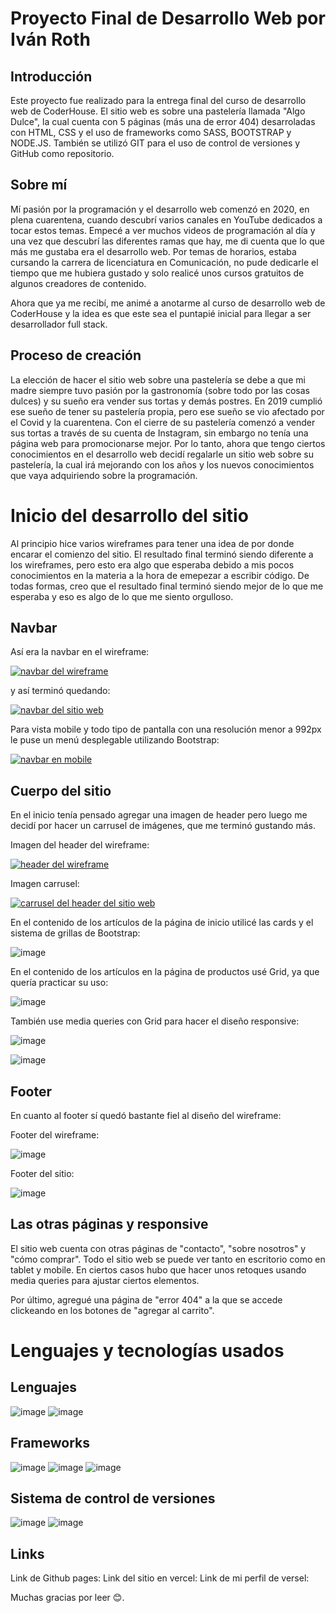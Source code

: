 # Proyecto Final de Desarrollo Web por Iván Roth

## Introducción

Este proyecto fue realizado para la entrega final del curso de desarrollo web de CoderHouse. El sitio web es sobre una pastelería llamada
"Algo Dulce", la cual cuenta con 5 páginas (más una de error 404) desarroladas con HTML, CSS y el uso de frameworks como SASS, BOOTSTRAP
y NODE.JS. También se utilizó GIT para el uso de control de versiones y GitHub como repositorio.

## Sobre mí

Mí pasión por la programación y el desarrollo web comenzó en 2020, en plena cuarentena, cuando descubrí varios canales en YouTube
dedicados a tocar estos temas. Empecé a ver muchos videos de programación al día y una vez que descubrí las diferentes ramas que hay,
me di cuenta que lo que más me gustaba era el desarrollo web. Por temas de horarios, estaba cursando la carrera de licenciatura en
Comunicación, no pude dedicarle el tiempo que me hubiera gustado y solo realicé unos cursos gratuitos de algunos creadores de contenido.

Ahora que ya me recibí, me animé a anotarme al curso de desarrollo web de CoderHouse y la idea es que este sea el puntapié inicial para
llegar a ser desarrollador full stack.

## Proceso de creación

La elección de hacer el sitio web sobre una pastelería se debe a que mi madre siempre tuvo pasión por la gastronomía (sobre todo por las cosas
dulces) y su sueño era vender sus tortas y demás postres. En 2019 cumplió ese sueño de tener su pastelería propia, pero ese sueño se vio 
afectado por el Covid y la cuarentena. Con el cierre de su pastelería comenzó a vender sus tortas a través de su cuenta de Instagram,
sin embargo no tenía una página web para promocionarse mejor. Por lo tanto, ahora que tengo ciertos conocimientos en el desarrollo web decidí 
regalarle un sitio web sobre su pastelería, la cual irá mejorando con los años y los nuevos conocimientos que vaya adquiriendo sobre la 
programación.

# Inicio del desarrollo del sitio

Al principio hice varios wireframes para tener una idea de por donde encarar el comienzo del sitio. El resultado final terminó siendo
diferente a los wireframes, pero esto era algo que esperaba debido a mis pocos conocimientos en la materia a la hora de emepezar a escribir
código. De todas formas, creo que el resultado final terminó siendo mejor de lo que me esperaba y eso es algo de lo que me siento
orgulloso.

## Navbar

Así era la navbar en el wireframe:

[<img src="img-readme/captura-navbar.png" alt="navbar del wireframe">](https://github.com/ivanroth000/mi-primer-repositorio/blob/master/img-readme/captura-navbar.png)


y así terminó quedando:

[<img src="img-readme/navbar-sitio.png" alt="navbar del sitio web">](https://github.com/ivanroth000/mi-primer-repositorio/blob/master/img-readme/navbar-sitio.png)


Para vista mobile y todo tipo de pantalla con una resolución menor a 992px le puse un menú desplegable utilizando Bootstrap:

[<img src="img-readme/navbar-mobile.png" alt="navbar en mobile">](https://github.com/ivanroth000/mi-primer-repositorio/blob/master/img-readme/navbar-mobile.png)


## Cuerpo del sitio

En el inicio tenía pensado agregar una imagen de header pero luego me decidí por hacer un carrusel de imágenes, que me terminó gustando
más.

Imagen del header del wireframe:

[<img src="img-readme/header-wireframe.png" alt="header del wireframe">](https://github.com/ivanroth000/mi-primer-repositorio/blob/master/img-readme/header-wireframe.png)


Imagen carrusel:

[<img src="img-readme/header-carrusel.png" alt="carrusel del header del sitio web">](https://github.com/ivanroth000/mi-primer-repositorio/blob/master/img-readme/header-carrusel.png)


En el contenido de los artículos de la página de inicio utilicé las cards y el sistema de grillas de Bootstrap:

![image](https://github.com/ivanroth000/mi-primer-repositorio/blob/master/img-readme/articulos-inicio.png)


En el contenido de los artículos en la página de productos usé Grid, ya que quería practicar su uso:

![image](https://github.com/ivanroth000/mi-primer-repositorio/blob/master/img-readme/articulos-productos.png)


También use media queries con Grid para hacer el diseño responsive:

![image](https://github.com/ivanroth000/mi-primer-repositorio/blob/master/img-readme/responsive-mobile.png)

![image](https://github.com/ivanroth000/mi-primer-repositorio/blob/master/img-readme/responsive-tablet.png)

## Footer

En cuanto al footer sí quedó bastante fiel al diseño del wireframe:

Footer del wireframe:

![image](https://github.com/ivanroth000/mi-primer-repositorio/blob/master/img-readme/footer-wireframe.png)

Footer del sitio:

![image](https://github.com/ivanroth000/mi-primer-repositorio/blob/master/img-readme/footer-web.png)

## Las otras páginas y responsive

El sitio web cuenta con otras páginas de "contacto", "sobre nosotros" y "cómo comprar". Todo el sitio web se puede ver tanto en escritorio
como en tablet y mobile. En ciertos casos hubo que hacer unos retoques usando media queries para ajustar ciertos elementos.

Por último, agregué una página de "error 404" a la que se accede clickeando en los botones de "agregar al carrito".

# Lenguajes y tecnologías usados

## Lenguajes
![image](https://github.com/ivanroth000/mi-primer-repositorio/blob/master/img-readme/img-html5.svg)
![image](https://github.com/ivanroth000/mi-primer-repositorio/blob/master/img-readme/img-css.svg)

## Frameworks
![image](https://github.com/ivanroth000/mi-primer-repositorio/blob/master/img-readme/img-bt.svg)
![image](https://github.com/ivanroth000/mi-primer-repositorio/blob/master/img-readme/img-sass.svg)
![image](https://github.com/ivanroth000/mi-primer-repositorio/blob/master/img-readme/img-nodes.svg)

## Sistema de control de versiones
![image](https://github.com/ivanroth000/mi-primer-repositorio/blob/master/img-readme/git-logo-final.svg)
![image](https://github.com/ivanroth000/mi-primer-repositorio/blob/master/img-readme/github-logo-final.svg)

## Links

Link de Github pages:
Link del sitio en vercel:
Link de mi perfil de versel:

Muchas gracias por leer 😊.
